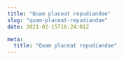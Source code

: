 ```yaml
---
title: "Quam placeat repudiandae"
slug: "quam-placeat-repudiandae"
date: 2021-02-15T16:24:01Z

meta:
  title: "Quam placeat repudiandae"
---
```


